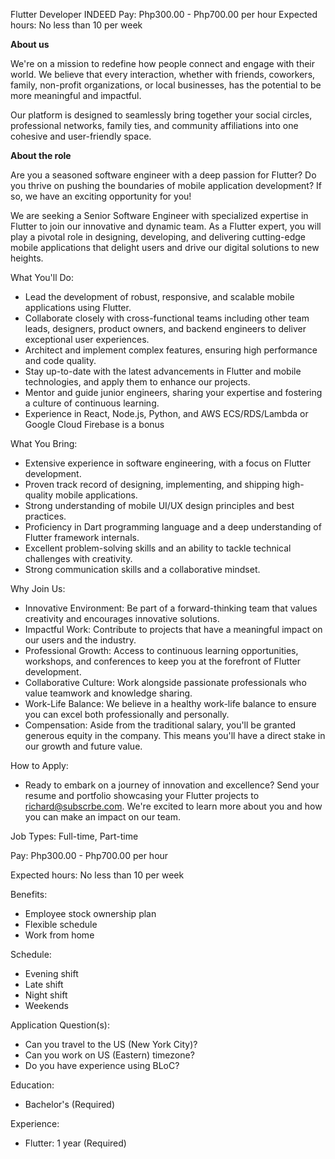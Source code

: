 Flutter Developer
INDEED
Pay: Php300.00 - Php700.00 per hour
Expected hours: No less than 10 per week

**About us**

We're on a mission to redefine how people connect and engage with their world. We believe that every interaction, whether with friends, coworkers, family, non-profit organizations, or local businesses, has the potential to be more meaningful and impactful.

Our platform is designed to seamlessly bring together your social circles, professional networks, family ties, and community affiliations into one cohesive and user-friendly space.

**About the role**

Are you a seasoned software engineer with a deep passion for Flutter? Do you thrive on pushing the boundaries of mobile application development? If so, we have an exciting opportunity for you!

We are seeking a Senior Software Engineer with specialized expertise in Flutter to join our innovative and dynamic team. As a Flutter expert, you will play a pivotal role in designing, developing, and delivering cutting-edge mobile applications that delight users and drive our digital solutions to new heights.

What You'll Do:

- Lead the development of robust, responsive, and scalable mobile applications using Flutter.
- Collaborate closely with cross-functional teams including other team leads, designers, product owners, and backend engineers to deliver exceptional user experiences.
- Architect and implement complex features, ensuring high performance and code quality.
- Stay up-to-date with the latest advancements in Flutter and mobile technologies, and apply them to enhance our projects.
- Mentor and guide junior engineers, sharing your expertise and fostering a culture of continuous learning.
- Experience in React, Node.js, Python, and AWS ECS/RDS/Lambda or Google Cloud Firebase is a bonus

What You Bring:

- Extensive experience in software engineering, with a focus on Flutter development.
- Proven track record of designing, implementing, and shipping high-quality mobile applications.
- Strong understanding of mobile UI/UX design principles and best practices.
- Proficiency in Dart programming language and a deep understanding of Flutter framework internals.
- Excellent problem-solving skills and an ability to tackle technical challenges with creativity.
- Strong communication skills and a collaborative mindset.

Why Join Us:

- Innovative Environment: Be part of a forward-thinking team that values creativity and encourages innovative solutions.
- Impactful Work: Contribute to projects that have a meaningful impact on our users and the industry.
- Professional Growth: Access to continuous learning opportunities, workshops, and conferences to keep you at the forefront of Flutter development.
- Collaborative Culture: Work alongside passionate professionals who value teamwork and knowledge sharing.
- Work-Life Balance: We believe in a healthy work-life balance to ensure you can excel both professionally and personally.
- Compensation: Aside from the traditional salary, you'll be granted generous equity in the company. This means you'll have a direct stake in our growth and future value.

How to Apply:

- Ready to embark on a journey of innovation and excellence? Send your resume and portfolio showcasing your Flutter projects to richard@subscrbe.com. We're excited to learn more about you and how you can make an impact on our team.

Job Types: Full-time, Part-time

Pay: Php300.00 - Php700.00 per hour

Expected hours: No less than 10 per week

Benefits:

- Employee stock ownership plan
- Flexible schedule
- Work from home

Schedule:

- Evening shift
- Late shift
- Night shift
- Weekends

Application Question(s):

- Can you travel to the US (New York City)?
- Can you work on US (Eastern) timezone?
- Do you have experience using BLoC?

Education:

- Bachelor's (Required)

Experience:

- Flutter: 1 year (Required)